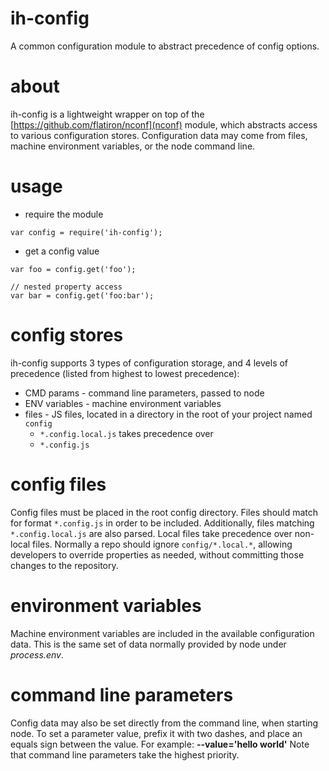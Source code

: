 # ih-config
A common configuration module to abstract precedence of config options.

# about
ih-config is a lightweight wrapper on top of the [https://github.com/flatiron/nconf](nconf) module, which abstracts access to various configuration stores. Configuration data may come from files, machine environment variables, or the node command line. 

# usage
* require the module

````
var config = require('ih-config');
````

* get a config value

````
var foo = config.get('foo');

// nested property access
var bar = config.get('foo:bar');
````

# config stores
ih-config supports 3 types of configuration storage, and 4 levels of precedence (listed from highest to lowest precedence):
* CMD params - command line parameters, passed to node
* ENV variables - machine environment variables
* files - JS files, located in a directory in the root of your project named `config`
  * `*.config.local.js` takes precedence over
  * `*.config.js`


# config files
Config files must be placed in the root config directory. Files should match for format `*.config.js` in order to be included. Additionally, files matching `*.config.local.js` are also parsed. Local files take precedence over non-local files. Normally a repo should ignore `config/*.local.*`, allowing developers to override properties as needed, without committing those changes to the repository.

# environment variables
Machine environment variables are included in the available configuration data. This is the same set of data normally provided by node under *process.env*. 

# command line parameters
Config data may also be set directly from the command line, when starting node. To set a parameter value, prefix it with two dashes, and place an equals sign between the value. For example: **--value='hello world'** Note that command line parameters take the highest priority.
